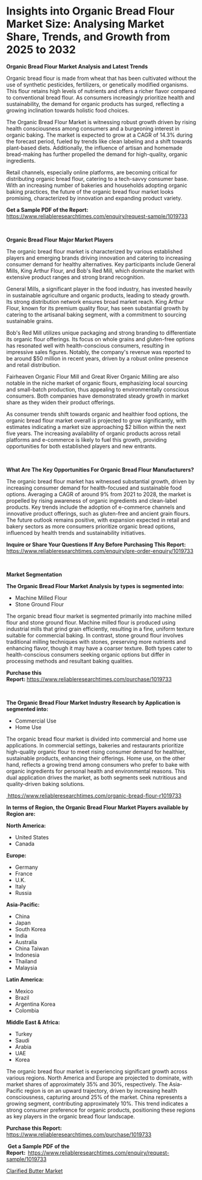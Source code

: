 <p><h1>Insights into Organic Bread Flour Market Size: Analysing Market Share, Trends, and Growth from 2025 to 2032</h1></p><p><strong>Organic Bread Flour Market Analysis and Latest Trends</strong></p>
<p><p>Organic bread flour is made from wheat that has been cultivated without the use of synthetic pesticides, fertilizers, or genetically modified organisms. This flour retains high levels of nutrients and offers a richer flavor compared to conventional bread flour. As consumers increasingly prioritize health and sustainability, the demand for organic products has surged, reflecting a growing inclination towards holistic food choices.</p><p>The Organic Bread Flour Market is witnessing robust growth driven by rising health consciousness among consumers and a burgeoning interest in organic baking. The market is expected to grow at a CAGR of 14.3% during the forecast period, fueled by trends like clean labeling and a shift towards plant-based diets. Additionally, the influence of artisan and homemade bread-making has further propelled the demand for high-quality, organic ingredients. </p><p>Retail channels, especially online platforms, are becoming critical for distributing organic bread flour, catering to a tech-savvy consumer base. With an increasing number of bakeries and households adopting organic baking practices, the future of the organic bread flour market looks promising, characterized by innovation and expanding product variety.</p></p>
<p><strong>Get a Sample PDF of the Report:&nbsp;</strong> <a href="https://www.reliableresearchtimes.com/enquiry/request-sample/1019733?utm_campaign=3548&utm_medium=2&utm_source=Github&utm_content=ia&utm_term=07042025&utm_id=organic-bread-flour">https://www.reliableresearchtimes.com/enquiry/request-sample/1019733</a></p>
<p>&nbsp;</p>
<p><strong>Organic Bread Flour Major Market Players</strong></p>
<p><p>The organic bread flour market is characterized by various established players and emerging brands driving innovation and catering to increasing consumer demand for healthy alternatives. Key participants include General Mills, King Arthur Flour, and Bob's Red Mill, which dominate the market with extensive product ranges and strong brand recognition.</p><p>General Mills, a significant player in the food industry, has invested heavily in sustainable agriculture and organic products, leading to steady growth. Its strong distribution network ensures broad market reach. King Arthur Flour, known for its premium quality flour, has seen substantial growth by catering to the artisanal baking segment, with a commitment to sourcing sustainable grains.</p><p>Bob's Red Mill utilizes unique packaging and strong branding to differentiate its organic flour offerings. Its focus on whole grains and gluten-free options has resonated well with health-conscious consumers, resulting in impressive sales figures. Notably, the company's revenue was reported to be around $50 million in recent years, driven by a robust online presence and retail distribution.</p><p>Fairheaven Organic Flour Mill and Great River Organic Milling are also notable in the niche market of organic flours, emphasizing local sourcing and small-batch production, thus appealing to environmentally conscious consumers. Both companies have demonstrated steady growth in market share as they widen their product offerings.</p><p>As consumer trends shift towards organic and healthier food options, the organic bread flour market overall is projected to grow significantly, with estimates indicating a market size approaching $2 billion within the next five years. The increasing availability of organic products across retail platforms and e-commerce is likely to fuel this growth, providing opportunities for both established players and new entrants.</p></p>
<p>&nbsp;</p>
<p><strong>What Are The Key Opportunities For Organic Bread Flour Manufacturers?</strong></p>
<p><p>The organic bread flour market has witnessed substantial growth, driven by increasing consumer demand for health-focused and sustainable food options. Averaging a CAGR of around 9% from 2021 to 2028, the market is propelled by rising awareness of organic ingredients and clean-label products. Key trends include the adoption of e-commerce channels and innovative product offerings, such as gluten-free and ancient grain flours. The future outlook remains positive, with expansion expected in retail and bakery sectors as more consumers prioritize organic bread options, influenced by health trends and sustainability initiatives.</p></p>
<p><strong>Inquire or Share Your Questions If Any Before Purchasing This Report:</strong> <a href="https://www.reliableresearchtimes.com/enquiry/pre-order-enquiry/1019733?utm_campaign=3548&utm_medium=2&utm_source=Github&utm_content=ia&utm_term=07042025&utm_id=organic-bread-flour">https://www.reliableresearchtimes.com/enquiry/pre-order-enquiry/1019733</a></p>
<p>&nbsp;</p>
<p><strong>Market Segmentation</strong></p>
<p><strong>The Organic Bread Flour Market Analysis by types is segmented into:</strong></p>
<p><ul><li>Machine Milled Flour</li><li>Stone Ground Flour</li></ul></p>
<p><p>The organic bread flour market is segmented primarily into machine milled flour and stone ground flour. Machine milled flour is produced using industrial mills that grind grain efficiently, resulting in a fine, uniform texture suitable for commercial baking. In contrast, stone ground flour involves traditional milling techniques with stones, preserving more nutrients and enhancing flavor, though it may have a coarser texture. Both types cater to health-conscious consumers seeking organic options but differ in processing methods and resultant baking qualities.</p></p>
<p><strong>Purchase this Report:&nbsp;</strong><a href="https://www.reliableresearchtimes.com/purchase/1019733?utm_campaign=3548&utm_medium=2&utm_source=Github&utm_content=ia&utm_term=07042025&utm_id=organic-bread-flour">https://www.reliableresearchtimes.com/purchase/1019733</a></p>
<p>&nbsp;</p>
<p><strong>The Organic Bread Flour Market Industry Research by Application is segmented into:</strong></p>
<p><ul><li>Commercial Use</li><li>Home Use</li></ul></p>
<p><p>The organic bread flour market is divided into commercial and home use applications. In commercial settings, bakeries and restaurants prioritize high-quality organic flour to meet rising consumer demand for healthier, sustainable products, enhancing their offerings. Home use, on the other hand, reflects a growing trend among consumers who prefer to bake with organic ingredients for personal health and environmental reasons. This dual application drives the market, as both segments seek nutritious and quality-driven baking solutions.</p></p>
<p><a href="https://www.reliableresearchtimes.com/organic-bread-flour-r1019733?utm_campaign=3548&utm_medium=2&utm_source=Github&utm_content=ia&utm_term=07042025&utm_id=organic-bread-flour">&nbsp;https://www.reliableresearchtimes.com/organic-bread-flour-r1019733</a></p>
<p><strong>In terms of Region, the Organic Bread Flour Market Players available by Region are:</strong></p>
<p>
    <p> <strong> North America: </strong>
        <ul>
            <li>United States</li>
            <li>Canada</li>
        </ul>
        </p> 
    <p> <strong> Europe: </strong>
        <ul>
            <li>Germany</li>
            <li>France</li>
            <li>U.K.</li>
            <li>Italy</li>
            <li>Russia</li>
        </ul>
        </p> 
    <p> <strong> Asia-Pacific: </strong>
        <ul>
            <li>China</li>
            <li>Japan</li>
            <li>South Korea</li>
            <li>India</li>
            <li>Australia</li>
            <li>China Taiwan</li>
            <li>Indonesia</li>
            <li>Thailand</li>
            <li>Malaysia</li>
        </ul>
        </p> 
    <p> <strong> Latin America: </strong>
        <ul>
            <li>Mexico</li>
            <li>Brazil</li>
            <li>Argentina Korea</li>
            <li>Colombia</li>
        </ul>
        </p> 
    <p> <strong> Middle East & Africa: </strong>
        <ul>
            <li>Turkey</li>
            <li>Saudi</li>
            <li>Arabia</li>
            <li>UAE</li>
            <li>Korea</li>
        </ul>
    </p>
    </p>
<p><p>The organic bread flour market is experiencing significant growth across various regions. North America and Europe are projected to dominate, with market shares of approximately 35% and 30%, respectively. The Asia-Pacific region is on an upward trajectory, driven by increasing health consciousness, capturing around 25% of the market. China represents a growing segment, contributing approximately 10%. This trend indicates a strong consumer preference for organic products, positioning these regions as key players in the organic bread flour landscape.</p></p>
<p><strong>Purchase this Report: </strong><a href="https://www.reliableresearchtimes.com/purchase/1019733?utm_campaign=3548&utm_medium=2&utm_source=Github&utm_content=ia&utm_term=07042025&utm_id=organic-bread-flour">https://www.reliableresearchtimes.com/purchase/1019733</a></p>
<p>&nbsp;<strong>Get a Sample PDF of the Report:&nbsp;&nbsp;</strong><a href="https://www.reliableresearchtimes.com/enquiry/request-sample/1019733?utm_campaign=3548&utm_medium=2&utm_source=Github&utm_content=ia&utm_term=07042025&utm_id=organic-bread-flour">https://www.reliableresearchtimes.com/enquiry/request-sample/1019733</a></p>
<p><strong></strong></p>
<p><p><a href="https://github.com/welidaeisya/Market-Research-Report-List-1/blob/main/clarified-butter-market.md?utm_campaign=3548&utm_medium=2&utm_source=Github&utm_content=ia&utm_term=07042025&utm_id=organic-bread-flour">Clarified Butter Market</a></p></p>